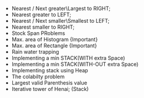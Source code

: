 * Nearest / Next greater\Largest to RIGHT;
* Nearest greater to LEFT;
* Nearest / Next smaller\Smallest to LEFT;
* Nearest smaller to RIGHT;
* Stock Span PRoblems
* Max. area of Histogram {Important}
* Max. area of Rectangle {Important}
* Rain water trapping
* Implementing a min STACK(WITH extra Space) 
* Implementing a min STACK(WITH-OUT extra Space) 
* Implementing stack using Heap 
* The colabilty problem
* Largest valid Parenthesis value
* Iterative tower of Henai; (Stack)

